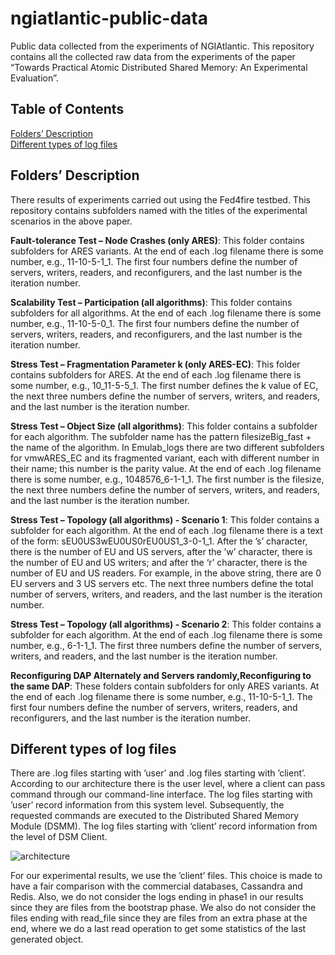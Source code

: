 # ngiatlantic-public-data
Public data collected from the experiments of NGIAtlantic.
This repository contains all the collected raw data from the experiments of the paper “Towards Practical Atomic Distributed Shared Memory: An Experimental Evaluation”. 

## Table of Contents  
[Folders’ Description](#Folders)  
[Different types of log files](#DifferentLogs)

## Folders’ Description

There results of experiments carried out using the Fed4fire testbed. This repository contains subfolders named with the titles of the experimental scenarios in the above paper. 

**Fault-tolerance Test – Node Crashes (only ARES)**: This folder contains subfolders for ARES variants. At the end of each .log filename there is some number, e.g., 11-10-5-1_1. The first four numbers define the number of servers, writers, readers, and reconfigurers, and the last number is the iteration number. 

**Scalability Test – Participation (all algorithms)**: This folder contains subfolders for all algorithms. At the end of each .log filename there is some number, e.g., 11-10-5-0_1. The first four numbers define the number of servers, writers, readers, and reconfigurers, and the last number is the iteration number. 

**Stress Test – Fragmentation Parameter k (only ARES-EC)**: This folder contains subfolders for ARES. At the end of each .log filename there is some number, e.g., 10_11-5-5_1. The first number defines the k value of EC, the next three numbers define the number of servers, writers, and readers, and the last number is the iteration number. 

**Stress Test – Object Size (all algorithms)**: This folder contains a subfolder for each algorithm. The subfolder name has the pattern filesizeBig_fast + the name of the algorithm. In Emulab_logs there are two different subfolders for vmwARES_EC and its fragmented variant, each with different number in their name; this number is the parity value. At the end of each .log filename there is some number, e.g., 1048576_6-1-1_1. The first number is the filesize, the next three numbers define the number of servers, writers, and readers, and the last number is the iteration number. 

**Stress Test – Topology (all algorithms) - Scenario 1**: This folder contains a subfolder for each algorithm.  At the end of each .log filename there is a text of the form: sEU0US3wEU0US0rEU0US1_3-0-1_1. After the ’s’ character, there is the number of EU and US servers, after the ’w’ character, there is the number of EU and US writers; and after the ‘r’ character, there is the number of EU and US readers. For example, in the above string, there are 0 EU servers and 3 US servers etc.  The next three numbers define the total number of servers, writers, and readers, and the last number is the iteration number.

**Stress Test – Topology (all algorithms) - Scenario 2**: This folder contains a subfolder for each algorithm. At the end of each .log filename there is some number, e.g., 6-1-1_1. The first three numbers define the number of servers, writers, and readers, and the last number is the iteration number. 

**Reconfiguring DAP Alternately and Servers randomly,Reconfiguring to the same DAP**: These folders contain subfolders for only ARES variants. At the end of each .log filename there is some number, e.g., 11-10-5-1_1. The first four numbers define the number of servers, writers, readers, and reconfigurers, and the last number is the iteration number. 


## Different types of log files

There are .log files starting with ’user’ and .log files starting with ’client’.  
According to our architecture there is the user level, where a client can pass command through our command-line interface. The log files starting with ’user’ record information from this system level. Subsequently, the requested commands are executed to the Distributed Shared Memory Module (DSMM). The log files starting with ‘client’ record information from the level of DSM Client. 

![architecture](https://user-images.githubusercontent.com/15169270/185813247-ddbbadb7-bd56-4bc4-8971-cb86de896b3d.png)
 
For our experimental results, we use the ’client’ files. This choice is made to have a fair comparison with the commercial databases, Cassandra and Redis. Also, we do not consider the logs ending in phase1 in our results since they are files from the bootstrap phase. We also do not consider the files ending with read_file since they are files from an extra phase at the end, where we do a last read operation to get some statistics of the last generated object. 


